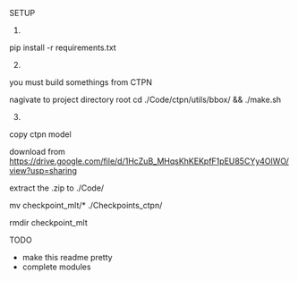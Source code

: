 SETUP

1.
pip install -r requirements.txt

2.
you must build somethings from CTPN

nagivate to project directory root
cd ./Code/ctpn/utils/bbox/ && ./make.sh

3.
copy ctpn model 

download from https://drive.google.com/file/d/1HcZuB_MHqsKhKEKpfF1pEU85CYy4OlWO/view?usp=sharing


extract the .zip to  ./Code/

mv checkpoint_mlt/* ./Checkpoints_ctpn/

rmdir checkpoint_mlt

 


TODO
- make this readme pretty
- complete modules
